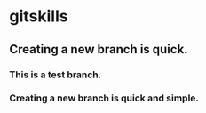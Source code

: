 # gitskills
## Creating a new branch is quick.
### This is a test branch.
### Creating a new branch is quick and simple.

